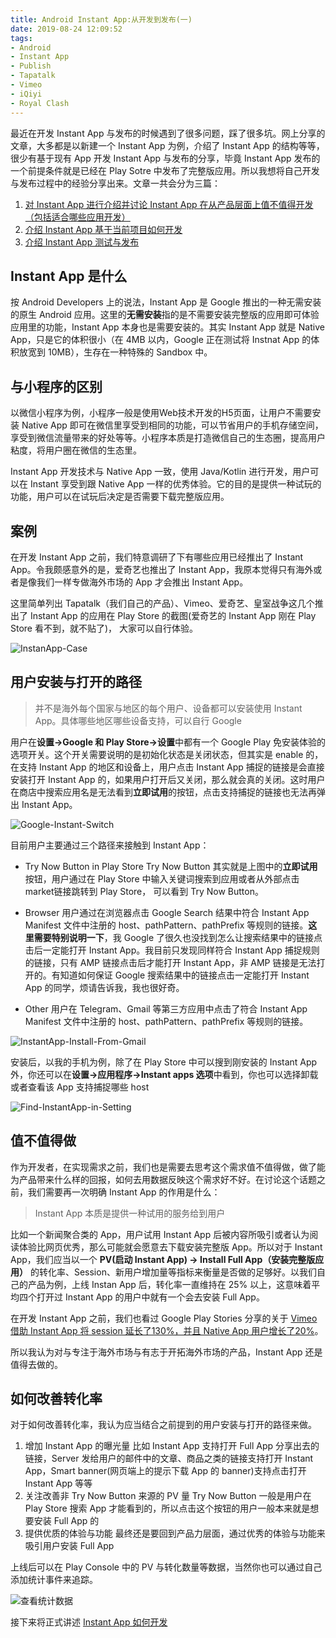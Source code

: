 ```yaml
---
title: Android Instant App:从开发到发布(一)
date: 2019-08-24 12:09:52
tags:
- Android
- Instant App
- Publish
- Tapatalk
- Vimeo
- iQiyi
- Royal Clash
---
```


最近在开发 Instant App 与发布的时候遇到了很多问题，踩了很多坑。网上分享的文章，大多都是以新建一个 Instant App 为例，介绍了 Instant App 的结构等等，很少有基于现有 App 开发 Instant App 与发布的分享，毕竟 Instant App 发布的一个前提条件就是已经在 Play Sotre 中发布了完整版应用。所以我想将自己开发与发布过程中的经验分享出来。文章一共会分为三篇：

1. [对 Instant App 进行介绍并讨论 Instant App 在从产品层面上值不值得开发（包括适合哪些应用开发）](/2019/08/24/android-instant-app-from-dev-to-publish-1/)
2. [介绍 Instant App 基于当前项目如何开发](/2019/08/25/android-instant-app-from-dev-to-publish-2/)
3. [介绍 Instant App 测试与发布](/2019/08/25/android-instant-app-from-dev-to-publish-3/)

## Instant App 是什么

按 Android Developers 上的说法，Instant App 是 Google 推出的一种无需安装的原生 Android 应用。这里的**无需安装**指的是不需要安装完整版的应用即可体验应用里的功能，Instant App 本身也是需要安装的。其实 Instant App 就是 Native App，只是它的体积很小（在 4MB 以内，Google 正在测试将 Instnat App 的体积放宽到 10MB），生存在一种特殊的 Sandbox 中。

## 与小程序的区别

以微信小程序为例，小程序一般是使用Web技术开发的H5页面，让用户不需要安装 Native App 即可在微信里享受到相同的功能，可以节省用户的手机存储空间，享受到微信流量带来的好处等等。小程序本质是打造微信自己的生态圈，提高用户粘度，将用户圈在微信的生态里。

Instant App 开发技术与 Native App 一致，使用 Java/Kotlin 进行开发，用户可以在 Instant 享受到跟 Native App 一样的优秀体验。它的目的是提供一种试玩的功能，用户可以在试玩后决定是否需要下载完整版应用。

## 案例

在开发 Instant App 之前，我们特意调研了下有哪些应用已经推出了 Instant App。令我颇感意外的是，爱奇艺也推出了 Instant App，我原本觉得只有海外或者是像我们一样专做海外市场的 App 才会推出 Instant App。

这里简单列出 Tapatalk（我们自己的产品）、Vimeo、爱奇艺、皇室战争这几个推出了 Instant App 的应用在 Play Store 的截图(爱奇艺的 Instant App 刚在 Play Store 看不到，就不贴了)， 大家可以自行体验。

![InstanApp-Case](/images/instant_app_cases.jpg)

## 用户安装与打开的路径

>并不是海外每个国家与地区的每个用户、设备都可以安装使用 Instant App。具体哪些地区哪些设备支持，可以自行 Google

用户在**设置->Google 和 Play Store->设置**中都有一个 Google Play 免安装体验的选项开关。这个开关需要说明的是初始化状态是关闭状态，但其实是 enable 的，在支持 Instant App 的地区和设备上，用户点击 Instant App 捕捉的链接是会直接安装打开 Instant App 的，如果用户打开后又关闭，那么就会真的关闭。这时用户在商店中搜索应用名是无法看到**立即试用**的按钮，点击支持捕捉的链接也无法再弹出 Instant App。

![Google-Instant-Switch](/images/instant_app_switch.jpg)
 
目前用户主要通过三个路径来接触到 Instant App：

- Try Now Button in Play Store
Try Now Button 其实就是上图中的**立即试用**按钮，用户通过在 Play Store 中输入关键词搜索到应用或者从外部点击 market链接跳转到 Play Store， 可以看到 Try Now Button。
- Browser
用户通过在浏览器点击 Google Search 结果中符合 Instant App Manifest 文件中注册的 host、pathPattern、pathPrefix 等规则的链接。**这里需要特别说明一下**，我 Google 了很久也没找到怎么让搜索结果中的链接点击后一定能打开 Instant App。我目前只发现同样符合 Instant App 捕捉规则的链接，只有 AMP 链接点击后才能打开 Instant App，非 AMP 链接是无法打开的。有知道如何保证 Google 搜索结果中的链接点击一定能打开 Instant App 的同学，烦请告诉我，我也很好奇。

- Other
用户在 Telegram、Gmail 等第三方应用中点击了符合 Instant App Manifest 文件中注册的 host、pathPattern、pathPrefix 等规则的链接。

![InstantApp-Install-From-Gmail](/images/instant_app_install_from_gmail.gif)

安装后，以我的手机为例，除了在 Play Store 中可以搜到刚安装的 Instant App 外，你还可以在**设置->应用程序->Instant apps 选项**中看到，你也可以选择卸载或者查看该 App 支持捕捉哪些 host

![Find-InstantApp-in-Setting](/images/find_instant_app_in_setting.jpg)

## 值不值得做

作为开发者，在实现需求之前，我们也是需要去思考这个需求值不值得做，做了能为产品带来什么样的回报，如何去用数据反映这个需求好不好。在讨论这个话题之前，我们需要再一次明确 Instant App 的作用是什么：
>Instant App 本质是提供一种试用的服务给到用户

比如一个新闻聚合类的 App，用户试用 Instant App 后被内容所吸引或者认为阅读体验比网页优秀，那么可能就会愿意去下载安装完整版 App。所以对于 Instant App，我们应当以一个 **PV(启动 Instant App) -> Install Full App（安装完整版应用）** 的转化率、Session、新用户增加量等指标来衡量是否做的足够好。以我们自己的产品为例，上线 Instan App 后，转化率一直维持在 25% 以上，这意味着平均四个打开过 Instant App 的用户中就有一个会去安装 Full App。

在开发 Instant App 之前，我们也看过 Google Play Stories 分享的关于 [Vimeo 借助 Instant App 将 session 延长了130%，并且 Native App 用户增长了20%](https://developer.android.com/stories/instant-apps/vimeo)。

所以我认为对与专注于海外市场与有志于开拓海外市场的产品，Instant App 还是值得去做的。

## 如何改善转化率

对于如何改善转化率，我认为应当结合之前提到的用户安装与打开的路径来做。
1. 增加 Instant App 的曝光量
比如 Instant App 支持打开 Full App 分享出去的链接，Server 发给用户的邮件中的文章、商品之类的链接支持打开 Instant App，Smart banner(网页端上的提示下载 App 的 banner)支持点击打开 Instant App 等等
2. 关注改善非 Try Now Button 来源的 PV 量
Try Now Button 一般是用户在 Play Store 搜索 App 才能看到的，所以点击这个按钮的用户一般本来就是想要安装 Full App 的
3. 提供优质的体验与功能
最终还是要回到产品力层面，通过优秀的体验与功能来吸引用户安装 Full App

上线后可以在 Play Console 中的 PV 与转化数量等数据，当然你也可以通过自己添加统计事件来追踪。

![查看统计数据](/images/play_console_instant_app_statistics.png)

接下来将正式讲述 [Instant App 如何开发](/2019/08/25/android-instant-app-from-dev-to-publish-2/)
